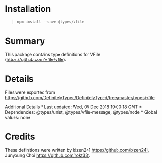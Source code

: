 Installation
============

> `npm install --save @types/vfile`

Summary
=======

This package contains type definitions for VFile (https://github.com/vfile/vfile).

Details
=======

Files were exported from https://github.com/DefinitelyTyped/DefinitelyTyped/tree/master/types/vfile

Additional Details \* Last updated: Wed, 05 Dec 2018 19:00:18 GMT \* Dependencies: <span class="citation" data-cites="types/unist">@types/unist</span>, <span class="citation" data-cites="types/vfile-message">@types/vfile-message</span>, <span class="citation" data-cites="types/node">@types/node</span> \* Global values: none

Credits
=======

These definitions were written by bizen241 <a href="https://github.com/bizen241" class="uri">https://github.com/bizen241</a>, Junyoung Choi <a href="https://github.com/rokt33r" class="uri">https://github.com/rokt33r</a>.
